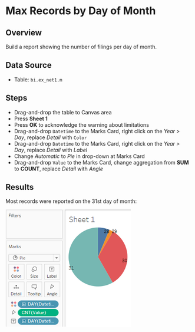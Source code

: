 # Max Records by Day of Month

## Overview

Build a report showing the number of filings per day of month.

## Data Source

* Table: `bi.ex_net1.m`

## Steps

* Drag-and-drop the table to Canvas area
* Press **Sheet 1**
* Press **OK** to acknowledge the warning about limitations
* Drag-and-drop `Datetime` to the Marks Card, right click on the _Year > Day_, replace _Detail_ with `Color`
* Drag-and-drop `Datetime` to the Marks Card, right click on the _Year > Day_, replace _Detail_ with _Label_
* Change _Automatic_ to _Pie_ in drop-down at Marks Card
* Drag-and-drop `Value` to the Marks Card, change aggregation from **SUM** to **COUNT**, replace _Detail_ with _Angle_

 ## Results

 Most records were reported on the 31st day of month:

 ![](../images/pie.png)

